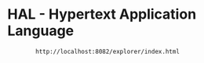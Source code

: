 # HAL - Hypertext Application Language
           
            http://localhost:8082/explorer/index.html


